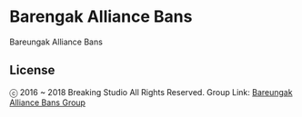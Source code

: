 # Barengak Alliance Bans
Bareungak Alliance Bans
## License
ⓒ 2016 ~ 2018 Breaking Studio All Rights Reserved.
Group Link: [Bareungak Alliance Bans Group](http://steamcommunity.com/groups/barnaliedbans)
